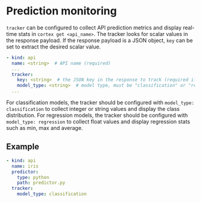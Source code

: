 # Prediction monitoring

`tracker` can be configured to collect API prediction metrics and display real-time stats in `cortex get <api_name>`. The tracker looks for scalar values in the response payload. If the response payload is a JSON object, `key` can be set to extract the desired scalar value.

```yaml
- kind: api
  name: <string>  # API name (required)
  ...
  tracker:
    key: <string>  # the JSON key in the response to track (required if the response payload is a JSON object)
    model_type: <string>  # model type, must be "classification" or "regression" (required)
  ...
```

For classification models, the tracker should be configured with `model_type: classification` to collect integer or string values and display the class distribution. For regression models, the tracker should be configured with `model_type: regression` to collect float values and display regression stats such as min, max and average.

## Example

```yaml
- kind: api
  name: iris
  predictor:
    type: python
    path: predictor.py
  tracker:
    model_type: classification
```
